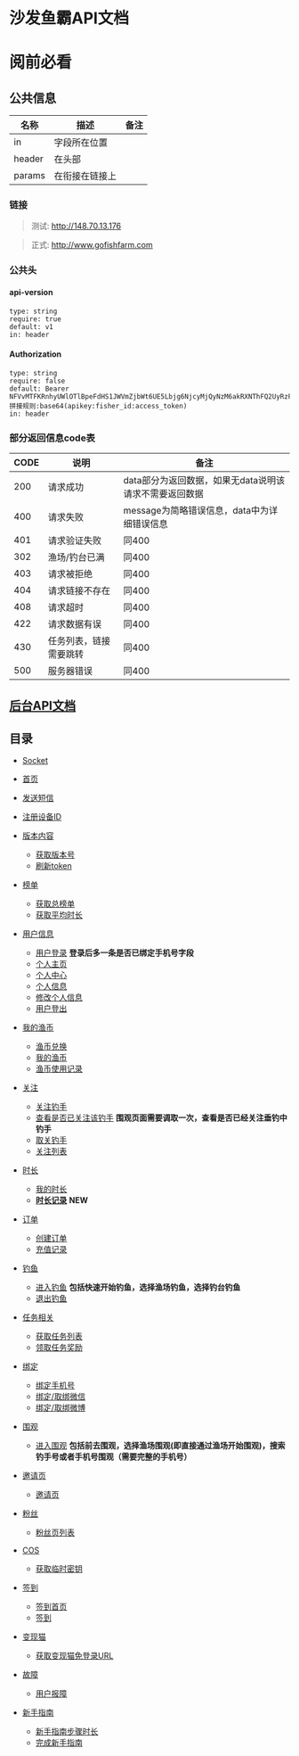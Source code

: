 # 沙发鱼霸API文档

# 阅前必看

## 公共信息

| 名称 | 描述 | 备注 |
| ---- | ---- | ---- |
| in | 字段所在位置 |  |
| header | 在头部 |  |
| params | 在衔接在链接上 |

### 链接

> 测试: http://148.70.13.176

> 正式: http://www.gofishfarm.com

### 公共头

#### api-version
```
type: string
require: true
default: v1
in: header
```

#### Authorization
```
type: string
require: false
default: Bearer NFVvMTFKRnhyUWlOTlBpeFdHS1JWVmZjbWt6UE5Lbjg6NjcyMjQyNzM6akRXNThFQ2UyRzFyM1FSRlpxZDcwVTg0Njd6aU40b2M=
拼接规则:base64(apikey:fisher_id:access_token)
in: header
```

### 部分返回信息code表

| CODE  |    说明      | 备注  |
| ----- |    ----      | ---  |
| 200   | 请求成功     | data部分为返回数据，如果无data说明该请求不需要返回数据 |
| 400   | 请求失败    | message为简略错误信息，data中为详细错误信息 |
| 401   | 请求验证失败  | 同400 |
| 302   | 渔场/钓台已满  | 同400 |
| 403   | 请求被拒绝  | 同400 |
| 404   | 请求链接不存在 | 同400 |
| 408   | 请求超时 | 同400 |
| 422   | 请求数据有误 | 同400 |
| 430   | 任务列表，链接需要跳转 | 同400 |
| 500   | 服务器错误 | 同400 |

## [后台API文档](https://github.com/waitforu/docs/tree/master/backend)

## 目录

- [Socket](https://github.com/waitforu/docs/blob/master/socket.md)

- [首页](https://github.com/waitforu/docs/blob/master/index/index.md)
- [发送短信](https://github.com/waitforu/docs/blob/master/send_sms.md)
- [注册设备ID](https://github.com/waitforu/docs/blob/master/register.md)
- [版本内容](https://github.com/waitforu/docs/tree/master/version)
	- [获取版本号](https://github.com/waitforu/docs/tree/master/version/version.md)
	- [刷新token](https://github.com/waitforu/docs/tree/master/version/refresh.md)
- [榜单](https://github.com/waitforu/docs/tree/master/rank)
	- [获取总榜单](https://github.com/waitforu/docs/tree/master/rank/index.md)
	- [获取平均时长](https://github.com/waitforu/docs/tree/master/rank/ave.md)
- [用户信息](https://github.com/waitforu/docs/tree/master/user)
	- [用户登录](https://github.com/waitforu/docs/tree/master/user/login.md)      **登录后多一条是否已绑定手机号字段**
	- [个人主页](https://github.com/waitforu/docs/tree/master/user/read.md)
	- [个人中心](https://github.com/waitforu/docs/tree/master/user/index.md)
	- [个人信息](https://github.com/waitforu/docs/tree/master/user/edit.md)
	- [修改个人信息](https://github.com/waitforu/docs/tree/master/user/update.md)
	- [用户登出](https://github.com/waitforu/docs/tree/master/user/logout.md)
- [我的渔币](https://github.com/waitforu/docs/tree/master/integration)
	- [渔币兑换](https://github.com/waitforu/docs/tree/master/integration/save.md)
	- [我的渔币](https://github.com/waitforu/docs/tree/master/integration/read.md)
	- [渔币使用记录](https://github.com/waitforu/docs/tree/master/integration/index.md)
- [关注](https://github.com/waitforu/docs/tree/master/focus)
	- [关注钓手](https://github.com/waitforu/docs/tree/master/focus/save.md)
	- [查看是否已关注该钓手](https://github.com/waitforu/docs/tree/master/focus/read.md) **围观页面需要调取一次，查看是否已经关注垂钓中钓手**
	- [取关钓手](https://github.com/waitforu/docs/tree/master/focus/delete.md)
	- [关注列表](https://github.com/waitforu/docs/tree/master/focus/index.md)
- [时长](https://github.com/waitforu/docs/tree/master/time)
	- [我的时长](https://github.com/waitforu/docs/tree/master/time/index.md)
	- [**时长记录**](https://github.com/waitforu/docs/tree/master/time/read.md) **NEW**
- [订单](https://github.com/waitforu/docs/tree/master/orders)
	- [创建订单](https://github.com/waitforu/docs/tree/master/orders/save.md)
	- [充值记录](https://github.com/waitforu/docs/tree/master/orders/index.md)
- [钓鱼](https://github.com/waitforu/docs/tree/master/fishing)
	- [进入钓鱼](https://github.com/waitforu/docs/tree/master/fishing/save.md) **包括快速开始钓鱼，选择渔场钓鱼，选择钓台钓鱼** 
	- [退出钓鱼](https://github.com/waitforu/docs/tree/master/fishing/delete.md)
- [任务相关](https://github.com/waitforu/docs/tree/master/mission)
	- [获取任务列表](https://github.com/waitforu/docs/tree/master/mission/index.md)
	- [领取任务奖励](https://github.com/waitforu/docs/tree/master/mission/update.md)
- [绑定](https://github.com/waitforu/docs/tree/master/binding)
	- [绑定手机号](https://github.com/waitforu/docs/tree/master/binding/phone.md)
	- [绑定/取绑微信](https://github.com/waitforu/docs/tree/master/binding/wechat.md)
	- [绑定/取绑微博](https://github.com/waitforu/docs/tree/master/binding/weibo.md)
- [围观](https://github.com/waitforu/docs/tree/master/onlook)
	- [进入围观](https://github.com/waitforu/docs/tree/master/onlook/save.md) **包括前去围观，选择渔场围观(即直接通过渔场开始围观)，搜索钓手号或者手机号围观（需要完整的手机号）**
- [邀请页](https://github.com/waitforu/docs/tree/master/invitation)
	- [邀请页](https://github.com/waitforu/docs/tree/master/invitation/read.md)
- [粉丝](https://github.com/waitforu/docs/tree/master/fans)
	- [粉丝页列表](https://github.com/waitforu/docs/tree/master/fans/index.md) 
- [COS](https://github.com/waitforu/docs/tree/master/cos)
	- [获取临时密钥](https://github.com/waitforu/docs/tree/master/cos/index.md)
- [签到](https://github.com/waitforu/docs/tree/master/clock)
	- [签到首页](https://github.com/waitforu/docs/tree/master/clock/index.md)
	- [签到](https://github.com/waitforu/docs/tree/master/clock/save.md)
- [变现猫](https://github.com/waitforu/docs/tree/master/bianxianmao)
	- [获取变现猫免登录URL](https://github.com/waitforu/docs/tree/master/bianxianmao/index.md)
- [故障](https://github.com/waitforu/docs/tree/master/fault)
	- [用户报障](https://github.com/waitforu/docs/tree/master/fault/save.md)
- [新手指南](https://github.com/waitforu/docs/tree/master/novice)
	- [新手指南步骤时长](https://github.com/waitforu/docs/tree/master/novice/index.md)
	- [完成新手指南](https://github.com/waitforu/docs/tree/master/novice/index.md)